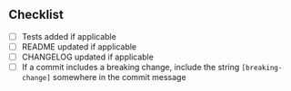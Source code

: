 <!--- Explain your issue / bug / feature -->

## Checklist

- [ ] Tests added if applicable
- [ ] README updated if applicable
- [ ] CHANGELOG updated if applicable
- [ ] If a commit includes a breaking change, include the
      string `[breaking-change]` somewhere in the commit message
